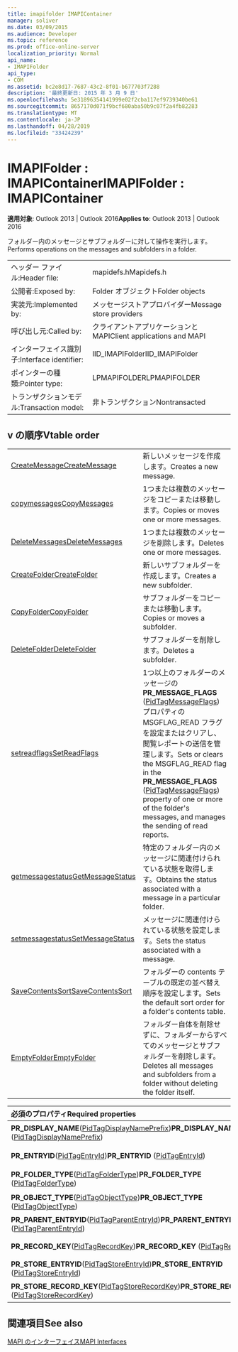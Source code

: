 ```yaml
---
title: imapifolder IMAPIContainer
manager: soliver
ms.date: 03/09/2015
ms.audience: Developer
ms.topic: reference
ms.prod: office-online-server
localization_priority: Normal
api_name:
- IMAPIFolder
api_type:
- COM
ms.assetid: bc2e8d17-7687-43c2-8f01-b677703f7288
description: '最終更新日: 2015 年 3 月 9 日'
ms.openlocfilehash: 5e31896354141999e02f2cba117ef9739340be61
ms.sourcegitcommit: 8657170d071f9bcf680aba50b9c07f2a4fb82283
ms.translationtype: MT
ms.contentlocale: ja-JP
ms.lasthandoff: 04/28/2019
ms.locfileid: "33424239"
---
```

# <a name="imapifolder--imapicontainer"></a><span data-ttu-id="eab67-103">IMAPIFolder : IMAPIContainer</span><span class="sxs-lookup"><span data-stu-id="eab67-103">IMAPIFolder : IMAPIContainer</span></span>

  
  
<span data-ttu-id="eab67-104">**適用対象**: Outlook 2013 | Outlook 2016</span><span class="sxs-lookup"><span data-stu-id="eab67-104">**Applies to**: Outlook 2013 | Outlook 2016</span></span> 
  
<span data-ttu-id="eab67-105">フォルダー内のメッセージとサブフォルダーに対して操作を実行します。</span><span class="sxs-lookup"><span data-stu-id="eab67-105">Performs operations on the messages and subfolders in a folder.</span></span>
  
|||
|:-----|:-----|
|<span data-ttu-id="eab67-106">ヘッダー ファイル:</span><span class="sxs-lookup"><span data-stu-id="eab67-106">Header file:</span></span>  <br/> |<span data-ttu-id="eab67-107">mapidefs.h</span><span class="sxs-lookup"><span data-stu-id="eab67-107">Mapidefs.h</span></span>  <br/> |
|<span data-ttu-id="eab67-108">公開者:</span><span class="sxs-lookup"><span data-stu-id="eab67-108">Exposed by:</span></span>  <br/> |<span data-ttu-id="eab67-109">Folder オブジェクト</span><span class="sxs-lookup"><span data-stu-id="eab67-109">Folder objects</span></span>  <br/> |
|<span data-ttu-id="eab67-110">実装元:</span><span class="sxs-lookup"><span data-stu-id="eab67-110">Implemented by:</span></span>  <br/> |<span data-ttu-id="eab67-111">メッセージストアプロバイダー</span><span class="sxs-lookup"><span data-stu-id="eab67-111">Message store providers</span></span>  <br/> |
|<span data-ttu-id="eab67-112">呼び出し元:</span><span class="sxs-lookup"><span data-stu-id="eab67-112">Called by:</span></span>  <br/> |<span data-ttu-id="eab67-113">クライアントアプリケーションと MAPI</span><span class="sxs-lookup"><span data-stu-id="eab67-113">Client applications and MAPI</span></span>  <br/> |
|<span data-ttu-id="eab67-114">インターフェイス識別子:</span><span class="sxs-lookup"><span data-stu-id="eab67-114">Interface identifier:</span></span>  <br/> |<span data-ttu-id="eab67-115">IID_IMAPIFolder</span><span class="sxs-lookup"><span data-stu-id="eab67-115">IID_IMAPIFolder</span></span>  <br/> |
|<span data-ttu-id="eab67-116">ポインターの種類:</span><span class="sxs-lookup"><span data-stu-id="eab67-116">Pointer type:</span></span>  <br/> |<span data-ttu-id="eab67-117">LPMAPIFOLDER</span><span class="sxs-lookup"><span data-stu-id="eab67-117">LPMAPIFOLDER</span></span>  <br/> |
|<span data-ttu-id="eab67-118">トランザクションモデル:</span><span class="sxs-lookup"><span data-stu-id="eab67-118">Transaction model:</span></span>  <br/> |<span data-ttu-id="eab67-119">非トランザクション</span><span class="sxs-lookup"><span data-stu-id="eab67-119">Nontransacted</span></span>  <br/> |
   
## <a name="vtable-order"></a><span data-ttu-id="eab67-120">v の順序</span><span class="sxs-lookup"><span data-stu-id="eab67-120">Vtable order</span></span>

|||
|:-----|:-----|
|[<span data-ttu-id="eab67-121">CreateMessage</span><span class="sxs-lookup"><span data-stu-id="eab67-121">CreateMessage</span></span>](imapifolder-createmessage.md) <br/> |<span data-ttu-id="eab67-122">新しいメッセージを作成します。</span><span class="sxs-lookup"><span data-stu-id="eab67-122">Creates a new message.</span></span>  <br/> |
|[<span data-ttu-id="eab67-123">copymessages</span><span class="sxs-lookup"><span data-stu-id="eab67-123">CopyMessages</span></span>](imapifolder-copymessages.md) <br/> |<span data-ttu-id="eab67-124">1つまたは複数のメッセージをコピーまたは移動します。</span><span class="sxs-lookup"><span data-stu-id="eab67-124">Copies or moves one or more messages.</span></span>  <br/> |
|[<span data-ttu-id="eab67-125">DeleteMessages</span><span class="sxs-lookup"><span data-stu-id="eab67-125">DeleteMessages</span></span>](imapifolder-deletemessages.md) <br/> |<span data-ttu-id="eab67-126">1つまたは複数のメッセージを削除します。</span><span class="sxs-lookup"><span data-stu-id="eab67-126">Deletes one or more messages.</span></span>  <br/> |
|[<span data-ttu-id="eab67-127">CreateFolder</span><span class="sxs-lookup"><span data-stu-id="eab67-127">CreateFolder</span></span>](imapifolder-createfolder.md) <br/> |<span data-ttu-id="eab67-128">新しいサブフォルダーを作成します。</span><span class="sxs-lookup"><span data-stu-id="eab67-128">Creates a new subfolder.</span></span>  <br/> |
|[<span data-ttu-id="eab67-129">CopyFolder</span><span class="sxs-lookup"><span data-stu-id="eab67-129">CopyFolder</span></span>](imapifolder-copyfolder.md) <br/> |<span data-ttu-id="eab67-130">サブフォルダーをコピーまたは移動します。</span><span class="sxs-lookup"><span data-stu-id="eab67-130">Copies or moves a subfolder.</span></span>  <br/> |
|[<span data-ttu-id="eab67-131">DeleteFolder</span><span class="sxs-lookup"><span data-stu-id="eab67-131">DeleteFolder</span></span>](imapifolder-deletefolder.md) <br/> |<span data-ttu-id="eab67-132">サブフォルダーを削除します。</span><span class="sxs-lookup"><span data-stu-id="eab67-132">Deletes a subfolder.</span></span>  <br/> |
|[<span data-ttu-id="eab67-133">setreadflags</span><span class="sxs-lookup"><span data-stu-id="eab67-133">SetReadFlags</span></span>](imapifolder-setreadflags.md) <br/> |<span data-ttu-id="eab67-134">1つ以上のフォルダーのメッセージの**PR_MESSAGE_FLAGS** ([PidTagMessageFlags](pidtagmessageflags-canonical-property.md)) プロパティの MSGFLAG_READ フラグを設定またはクリアし、閲覧レポートの送信を管理します。</span><span class="sxs-lookup"><span data-stu-id="eab67-134">Sets or clears the MSGFLAG_READ flag in the **PR_MESSAGE_FLAGS** ([PidTagMessageFlags](pidtagmessageflags-canonical-property.md)) property of one or more of the folder's messages, and manages the sending of read reports.</span></span>  <br/> |
|[<span data-ttu-id="eab67-135">getmessagestatus</span><span class="sxs-lookup"><span data-stu-id="eab67-135">GetMessageStatus</span></span>](imapifolder-getmessagestatus.md) <br/> |<span data-ttu-id="eab67-136">特定のフォルダー内のメッセージに関連付けられている状態を取得します。</span><span class="sxs-lookup"><span data-stu-id="eab67-136">Obtains the status associated with a message in a particular folder.</span></span>  <br/> |
|[<span data-ttu-id="eab67-137">setmessagestatus</span><span class="sxs-lookup"><span data-stu-id="eab67-137">SetMessageStatus</span></span>](imapifolder-setmessagestatus.md) <br/> |<span data-ttu-id="eab67-138">メッセージに関連付けられている状態を設定します。</span><span class="sxs-lookup"><span data-stu-id="eab67-138">Sets the status associated with a message.</span></span>  <br/> |
|[<span data-ttu-id="eab67-139">SaveContentsSort</span><span class="sxs-lookup"><span data-stu-id="eab67-139">SaveContentsSort</span></span>](imapifolder-savecontentssort.md) <br/> |<span data-ttu-id="eab67-140">フォルダーの contents テーブルの既定の並べ替え順序を設定します。</span><span class="sxs-lookup"><span data-stu-id="eab67-140">Sets the default sort order for a folder's contents table.</span></span>  <br/> |
|[<span data-ttu-id="eab67-141">EmptyFolder</span><span class="sxs-lookup"><span data-stu-id="eab67-141">EmptyFolder</span></span>](imapifolder-emptyfolder.md) <br/> |<span data-ttu-id="eab67-142">フォルダー自体を削除せずに、フォルダーからすべてのメッセージとサブフォルダーを削除します。</span><span class="sxs-lookup"><span data-stu-id="eab67-142">Deletes all messages and subfolders from a folder without deleting the folder itself.</span></span>  <br/> |
   
|<span data-ttu-id="eab67-143">**必須のプロパティ**</span><span class="sxs-lookup"><span data-stu-id="eab67-143">**Required properties**</span></span>|<span data-ttu-id="eab67-144">**Access**</span><span class="sxs-lookup"><span data-stu-id="eab67-144">**Access**</span></span>|
|:-----|:-----|
|<span data-ttu-id="eab67-145">**PR_DISPLAY_NAME**([PidTagDisplayNamePrefix](pidtagdisplaynameprefix-canonical-property.md))</span><span class="sxs-lookup"><span data-stu-id="eab67-145">**PR_DISPLAY_NAME** ([PidTagDisplayNamePrefix](pidtagdisplaynameprefix-canonical-property.md))</span></span>  <br/> |<span data-ttu-id="eab67-146">読み取り/書き込み</span><span class="sxs-lookup"><span data-stu-id="eab67-146">Read/write</span></span>  <br/> |
|<span data-ttu-id="eab67-147">**PR_ENTRYID**([PidTagEntryId](pidtagentryid-canonical-property.md))</span><span class="sxs-lookup"><span data-stu-id="eab67-147">**PR_ENTRYID** ([PidTagEntryId](pidtagentryid-canonical-property.md))</span></span>  <br/> |<span data-ttu-id="eab67-148">読み取り専用</span><span class="sxs-lookup"><span data-stu-id="eab67-148">Read-only</span></span>  <br/> |
|<span data-ttu-id="eab67-149">**PR_FOLDER_TYPE**([PidTagFolderType](pidtagfoldertype-canonical-property.md))</span><span class="sxs-lookup"><span data-stu-id="eab67-149">**PR_FOLDER_TYPE** ([PidTagFolderType](pidtagfoldertype-canonical-property.md))</span></span>  <br/> |<span data-ttu-id="eab67-150">読み取り/書き込み</span><span class="sxs-lookup"><span data-stu-id="eab67-150">Read/write</span></span>  <br/> |
|<span data-ttu-id="eab67-151">**PR_OBJECT_TYPE**([PidTagObjectType](pidtagobjecttype-canonical-property.md))</span><span class="sxs-lookup"><span data-stu-id="eab67-151">**PR_OBJECT_TYPE** ([PidTagObjectType](pidtagobjecttype-canonical-property.md))</span></span>  <br/> |<span data-ttu-id="eab67-152">読み取り専用</span><span class="sxs-lookup"><span data-stu-id="eab67-152">Read-only</span></span>  <br/> |
|<span data-ttu-id="eab67-153">**PR_PARENT_ENTRYID**([PidTagParentEntryId](pidtagparententryid-canonical-property.md))</span><span class="sxs-lookup"><span data-stu-id="eab67-153">**PR_PARENT_ENTRYID** ([PidTagParentEntryId](pidtagparententryid-canonical-property.md))</span></span>  <br/> |<span data-ttu-id="eab67-154">読み取り専用</span><span class="sxs-lookup"><span data-stu-id="eab67-154">Read-only</span></span>  <br/> |
|<span data-ttu-id="eab67-155">**PR_RECORD_KEY**([PidTagRecordKey](pidtagrecordkey-canonical-property.md))</span><span class="sxs-lookup"><span data-stu-id="eab67-155">**PR_RECORD_KEY** ([PidTagRecordKey](pidtagrecordkey-canonical-property.md))</span></span>  <br/> |<span data-ttu-id="eab67-156">読み取り専用</span><span class="sxs-lookup"><span data-stu-id="eab67-156">Read-only</span></span>  <br/> |
|<span data-ttu-id="eab67-157">**PR_STORE_ENTRYID**([PidTagStoreEntryId](pidtagstoreentryid-canonical-property.md))</span><span class="sxs-lookup"><span data-stu-id="eab67-157">**PR_STORE_ENTRYID** ([PidTagStoreEntryId](pidtagstoreentryid-canonical-property.md))</span></span>  <br/> |<span data-ttu-id="eab67-158">読み取り専用</span><span class="sxs-lookup"><span data-stu-id="eab67-158">Read-only</span></span>  <br/> |
|<span data-ttu-id="eab67-159">**PR_STORE_RECORD_KEY**([PidTagStoreRecordKey](pidtagstorerecordkey-canonical-property.md))</span><span class="sxs-lookup"><span data-stu-id="eab67-159">**PR_STORE_RECORD_KEY** ([PidTagStoreRecordKey](pidtagstorerecordkey-canonical-property.md))</span></span>  <br/> |<span data-ttu-id="eab67-160">読み取り専用</span><span class="sxs-lookup"><span data-stu-id="eab67-160">Read-only</span></span>  <br/> |
   
## <a name="see-also"></a><span data-ttu-id="eab67-161">関連項目</span><span class="sxs-lookup"><span data-stu-id="eab67-161">See also</span></span>



[<span data-ttu-id="eab67-162">MAPI のインターフェイス</span><span class="sxs-lookup"><span data-stu-id="eab67-162">MAPI Interfaces</span></span>](mapi-interfaces.md)

